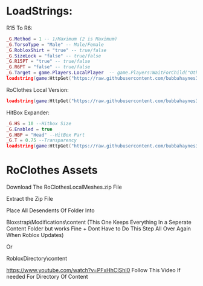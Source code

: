 # LoadStrings:

R15 To R6:
```lua
_G.Method = 1 -- 1/Maximum (2 is Maximum)
_G.TorsoType = "Male" -- Male/Female
_G.RobloxShirt = "true" -- true/false
_G.SizeLock = "false" -- true/false
_G.R15PT = "true" -- true/false
_G.R6PT = "false" -- true/false
_G.Target = game.Players.LocalPlayer  -- game.Players:WaitForChild("OtherPlayerName")
loadstring(game:HttpGet("https://raw.githubusercontent.com/bubbahaynes3308/LoadStringthingies/main/R15ToR6.lua",true))()
```

 RoClothes Local Version:
```lua
loadstring(game:HttpGet("https://raw.githubusercontent.com/bubbahaynes3308/LoadStringthingies/main/RC.lua",true))()
```

HitBox Expander:
```lua
_G.HS = 10 --Hitbox Size
_G.Enabled = true
_G.HBP = "Head" --HitBox Part
_G.T = 0.75 --Transparency
loadstring(game:HttpGet("https://raw.githubusercontent.com/bubbahaynes3308/LoadStringthingies/main/CWHBE",true))()

```

# RoClothes Assets
Download The RoClothesLocalMeshes.zip File

Extract the Zip File

Place All Desendents Of Folder Into

Bloxstrap\Modifications\content (This One Keeps Everything In a Seperate Content Folder but works Fine + Dont Have to Do This Step All Over Again When Roblox Updates)

Or

RobloxDirectory\content

https://www.youtube.com/watch?v=PFxHhCIShI0 Follow This Video If needed For Directory Of Content
